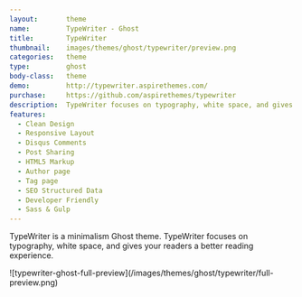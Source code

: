 ```yaml
---
layout:       theme
name:         TypeWriter - Ghost
title:        TypeWriter
thumbnail:    images/themes/ghost/typewriter/preview.png
categories:   theme
type:         ghost
body-class:   theme
demo:         http://typewriter.aspirethemes.com/
purchase:     https://github.com/aspirethemes/typewriter
description:  TypeWriter focuses on typography, white space, and gives your readers a better reading experience.
features:
  - Clean Design
  - Responsive Layout
  - Disqus Comments
  - Post Sharing
  - HTML5 Markup
  - Author page
  - Tag page
  - SEO Structured Data
  - Developer Friendly
  - Sass & Gulp
---
```


TypeWriter is a minimalism Ghost theme. TypeWriter focuses on typography, white space, and gives your readers a better reading experience.

<div class="darker-bg-image-wrap" markdown='1'>
  ![typewriter-ghost-full-preview](/images/themes/ghost/typewriter/full-preview.png)
</div>